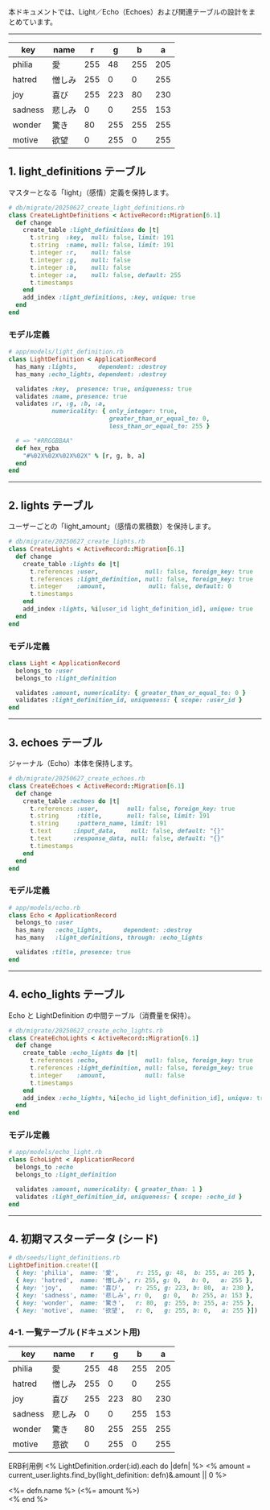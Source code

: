 
本ドキュメントでは、Light／Echo（Echoes）および関連テーブルの設計をまとめています。

---

|key|name|r|g|b|a|
|---|---|---|---|---|---|
|philia|愛|255|48|255|205|
|hatred|憎しみ|255|0|0|255|
|joy|喜び|255|223|80|230|
|sadness|悲しみ|0|0|255|153|
|wonder|驚き|80|255|255|255|
|motive|欲望|0|255|0|255|

## 1. light_definitions テーブル
マスターとなる「light」（感情）定義を保持します。

```ruby
# db/migrate/20250627_create_light_definitions.rb
class CreateLightDefinitions < ActiveRecord::Migration[6.1]
  def change
    create_table :light_definitions do |t|
      t.string  :key,  null: false, limit: 191
      t.string  :name, null: false, limit: 191
      t.integer :r,    null: false
      t.integer :g,    null: false
      t.integer :b,    null: false
      t.integer :a,    null: false, default: 255
      t.timestamps
    end
    add_index :light_definitions, :key, unique: true
  end
end

```

### モデル定義
```ruby
# app/models/light_definition.rb
class LightDefinition < ApplicationRecord
  has_many :lights,      dependent: :destroy
  has_many :echo_lights, dependent: :destroy

  validates :key,  presence: true, uniqueness: true
  validates :name, presence: true
  validates :r, :g, :b, :a,
            numericality: { only_integer: true,
                            greater_than_or_equal_to: 0,
                            less_than_or_equal_to: 255 }

  # => "#RRGGBBAA"
  def hex_rgba
    "#%02X%02X%02X%02X" % [r, g, b, a]
  end
end

```

---

## 2. lights テーブル
ユーザーごとの「light_amount」（感情の累積数）を保持します。

```ruby
# db/migrate/20250627_create_lights.rb
class CreateLights < ActiveRecord::Migration[6.1]
  def change
    create_table :lights do |t|
      t.references :user,             null: false, foreign_key: true
      t.references :light_definition, null: false, foreign_key: true
      t.integer    :amount,            null: false, default: 0
      t.timestamps
    end
    add_index :lights, %i[user_id light_definition_id], unique: true
  end
end
```

### モデル定義
```ruby
class Light < ApplicationRecord
  belongs_to :user
  belongs_to :light_definition

  validates :amount, numericality: { greater_than_or_equal_to: 0 }
  validates :light_definition_id, uniqueness: { scope: :user_id }
end
```

---

## 3. echoes テーブル
ジャーナル（Echo）本体を保持します。

```ruby
# db/migrate/20250627_create_echoes.rb
class CreateEchoes < ActiveRecord::Migration[6.1]
  def change
    create_table :echoes do |t|
      t.references :user,        null: false, foreign_key: true
      t.string     :title,       null: false, limit: 191
      t.string     :pattern_name, limit: 191
      t.text      :input_data,    null: false, default: "{}"
      t.text      :response_data, null: false, default: "{}"
      t.timestamps
    end
  end
end
```

### モデル定義
```ruby
# app/models/echo.rb
class Echo < ApplicationRecord
  belongs_to :user
  has_many   :echo_lights,      dependent: :destroy
  has_many   :light_definitions, through: :echo_lights

  validates :title, presence: true
end
```

---

## 4. echo_lights テーブル
Echo と LightDefinition の中間テーブル（消費量を保持）。

```ruby
# db/migrate/20250627_create_echo_lights.rb
class CreateEchoLights < ActiveRecord::Migration[6.1]
  def change
    create_table :echo_lights do |t|
      t.references :echo,             null: false, foreign_key: true
      t.references :light_definition, null: false, foreign_key: true
      t.integer    :amount,           null: false
      t.timestamps
    end
    add_index :echo_lights, %i[echo_id light_definition_id], unique: true
  end
end
```

### モデル定義
```ruby
# app/models/echo_light.rb
class EchoLight < ApplicationRecord
  belongs_to :echo
  belongs_to :light_definition

  validates :amount, numericality: { greater_than: 1 }
  validates :light_definition_id, uniqueness: { scope: :echo_id }
end
```

---
## 4. 初期マスターデータ (シード)

```ruby
# db/seeds/light_definitions.rb
LightDefinition.create!([
  { key: 'philia',  name: '愛',     r: 255, g: 48,  b: 255, a: 205 },
  { key: 'hatred',  name: '憎しみ', r: 255, g: 0,   b: 0,   a: 255 },
  { key: 'joy',     name: '喜び',   r: 255, g: 223, b: 80,  a: 230 },
  { key: 'sadness', name: '悲しみ', r: 0,   g: 0,   b: 255, a: 153 },
  { key: 'wonder',  name: '驚き',   r: 80,  g: 255, b: 255, a: 255 },
  { key: 'motive',  name: '欲望',   r: 0,   g: 255, b: 0,   a: 255 }])

```
### 4-1. 一覧テーブル (ドキュメント用)

| key     | name | r   | g   | b   | a   |
| ------- | ---- | --- | --- | --- | --- |
| philia  | 愛    | 255 | 48  | 255 | 205 |
| hatred  | 憎しみ  | 255 | 0   | 0   | 255 |
| joy     | 喜び   | 255 | 223 | 80  | 230 |
| sadness | 悲しみ  | 0   | 0   | 255 | 153 |
| wonder  | 驚き   | 80  | 255 | 255 | 255 |
| motive  | 意欲   | 0   | 255 | 0   | 255 |
ERB利用例
<% LightDefinition.order(:id).each do |defn| %>
  <% amount = current_user.lights.find_by(light_definition: defn)&.amount || 0 %>
  <div class="light-badge" style="background-color: <%= defn.hex_rgba %>">
    <%= defn.name %> (<%= amount %>)
  </div>
<% end %>
